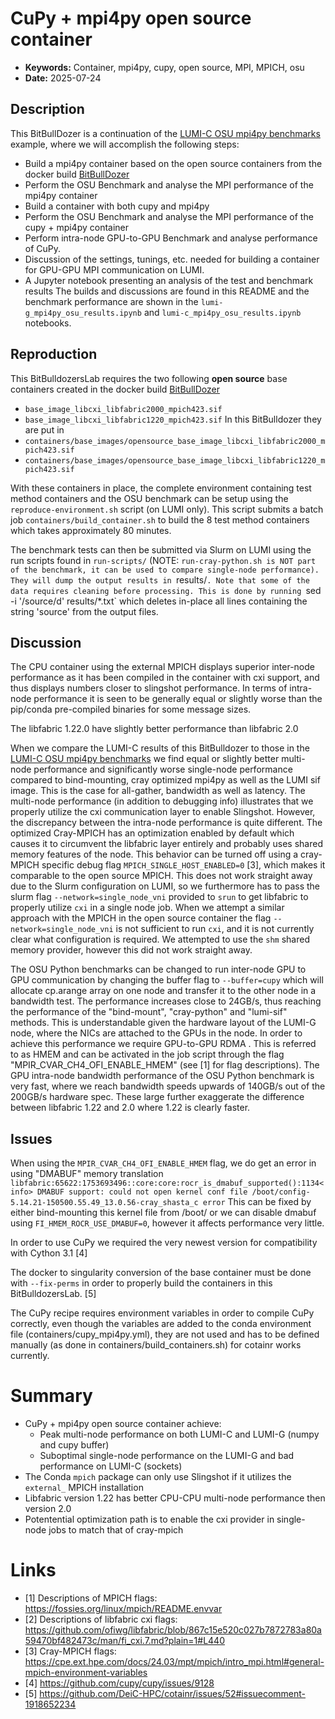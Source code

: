 # CuPy + mpi4py open source container
- **Keywords:** Container, mpi4py, cupy, open source, MPI, MPICH, osu
- **Date:** 2025-07-24
## Description
This BitBullDozer is a continuation of the [LUMI-C OSU mpi4py benchmarks](https://github.com/DeiC-HPC/cotainr/tree/2025.7.1/examples/LUMI/conda_mpi4py_mpich) example, where we will accomplish the following steps:
- Build a mpi4py container based on the open source containers from the docker build [BitBullDozer](https://github.com/DeiC-HPC/BitBulldozersLab/tree/explore/docker_builds/Docker%20build%20pipeline%20for%204%20different%20container%20approaches%20on%20LUMI)
- Perform the OSU Benchmark and analyse the MPI performance of the mpi4py container
- Build a container with both cupy and mpi4py
- Perform the OSU Benchmark and analyse the MPI performance of the cupy + mpi4py container
- Perform intra-node GPU-to-GPU Benchmark and analyse performance of CuPy.
- Discussion of the settings, tunings, etc. needed for building a container for GPU-GPU MPI communication on LUMI.
- A Jupyter notebook presenting an analysis of the test and benchmark results
The builds and discussions are found in this README and the benchmark performance are shown in the `lumi-g_mpi4py_osu_results.ipynb`  and `lumi-c_mpi4py_osu_results.ipynb` notebooks.

## Reproduction
This BitBulldozersLab requires the two following **open source** base containers created in the docker build [BitBullDozer](https://github.com/DeiC-HPC/BitBulldozersLab/tree/explore/docker_builds/Docker%20build%20pipeline%20for%204%20different%20container%20approaches%20on%20LUMI)
- `base_image_libcxi_libfabric2000_mpich423.sif`
- `base_image_libcxi_libfabric1220_mpich423.sif`
In this BitBulldozer they are put in
- `containers/base_images/opensource_base_image_libcxi_libfabric2000_mpich423.sif`
- `containers/base_images/opensource_base_image_libcxi_libfabric1220_mpich423.sif`

With these containers in place, the complete environment containing test method containers and the OSU benchmark can be setup using the `reproduce-environment.sh` script (on LUMI only). This script submits a batch job `containers/build_container.sh` to build the 8 test method containers which takes approximately 80 minutes.

The benchmark tests can then be submitted via Slurm on LUMI using the run scripts found in `run-scripts/` (NOTE: `run-cray-python.sh is NOT part of the benchmark, it can be used to compare single-node performance). They will dump the output results in `results/`. Note that some of the data requires cleaning before processing. This is done by running `sed -i '/source/d' results/*.txt` which deletes in-place all lines containing the string 'source' from the output files. 

## Discussion
The CPU container using the external MPICH displays superior inter-node performance as it has been compiled in the container with cxi support, and thus displays numbers closer to slingshot performance. In terms of intra-node performance it is seen to be generally equal or slightly worse than the pip/conda pre-compiled binaries for some message sizes.

The libfabric 1.22.0 have slightly better performance than libfabric 2.0

When we compare the LUMI-C results of this BitBulldozer to those in the  [LUMI-C OSU mpi4py benchmarks](https://github.com/DeiC-HPC/cotainr/tree/2025.7.1/examples/LUMI/conda_mpi4py_mpich)  we find equal or slightly better multi-node performance and significantly worse single-node performance compared to bind-mounting, cray optimized mpi4py as well as the LUMI sif image. This is the case for all-gather, bandwidth as well as latency. The multi-node performance (in addition to debugging info) illustrates that we properly utilize the cxi communication layer to enable Slingshot. However, the discrepancy between the intra-node performance is quite different. The optimized Cray-MPICH has an optimization enabled by default which causes it to circumvent the libfabric layer entirely and probably uses shared memory features of the node. This behavior can be turned off using a cray-MPICH specific debug flag `MPICH_SINGLE_HOST_ENABLED=0` [3], which makes it comparable to the open source MPICH. This does not work straight away due to the Slurm configuration on LUMI, so we furthermore has to pass the slurm flag `--network=single_node_vni` provided to `srun` to get libfabric to properly utilize `cxi` in a single node job.
When we attempt a similar approach with the MPICH in the open source container the flag `--network=single_node_vni` is not sufficient to run `cxi`, and it is not currently clear what configuration is required. We attempted to use the `shm` shared memory provider, however this did not work straight away.

The OSU Python benchmarks can be changed to run inter-node GPU to GPU communication by changing the buffer flag to `--buffer=cupy` which will allocate cp.arange array on one node and transfer it to the other node in a bandwidth test. The performance increases close to 24GB/s, thus reaching the performance of the "bind-mount", "cray-python" and "lumi-sif" methods. This is understandable given the hardware layout of the LUMI-G node, where the NICs are attached to the GPUs in the node. In order to achieve this performance we require GPU-to-GPU RDMA . This is referred to as HMEM and can be activated in the job script through the flag "MPIR_CVAR_CH4_OFI_ENABLE_HMEM" (see [1] for flag descriptions).
The GPU intra-node bandwidth performance of the OSU Python benchmark is very fast, where we reach bandwidth speeds upwards of 140GB/s out of the 200GB/s hardware spec. These large further exaggerate the difference between libfabric 1.22 and 2.0 where 1.22 is clearly faster. 

## Issues
When using the `MPIR_CVAR_CH4_OFI_ENABLE_HMEM` flag, we do get an error in using "DMABUF" memory translation
`libfabric:65622:1753693496::core:core:rocr_is_dmabuf_supported():1134<info> DMABUF support: could not open kernel conf file /boot/config-5.14.21-150500.55.49_13.0.56-cray_shasta_c error`
This can be fixed by either bind-mounting this kernel file from /boot/ or we can disable dmabuf using `FI_HMEM_ROCR_USE_DMABUF=0`, however it affects performance very little.

In order to use CuPy we required the very newest version for compatibility with Cython 3.1 [4]

The docker to singularity conversion of the base container must be done with `--fix-perms` in order to properly build the containers in this BitBulldozersLab. [5]

The CuPy recipe requires environment variables in order to compile CuPy correctly, even though the variables are added to the conda environment file (containers/cupy_mpi4py.yml), they are not used and has to be defined manually (as done in containers/build_containers.sh) for cotainr works currently. 
# Summary

- CuPy + mpi4py open source container achieve:
	- Peak multi-node performance on both LUMI-C and LUMI-G (numpy and cupy buffer)
	- Suboptimal single-node performance on the LUMI-G and bad performance on LUMI-C (sockets)
- The Conda `mpich` package can only use Slingshot if it utilizes the `external_` MPICH installation
- Libfabric version 1.22 has better CPU-CPU multi-node performance then version 2.0
- Potentential optimization path is to enable the cxi provider in single-node jobs to match that of cray-mpich

# Links
- [1] Descriptions of MPICH flags: https://fossies.org/linux/mpich/README.envvar
- [2] Descriptions of libfabric cxi flags: https://github.com/ofiwg/libfabric/blob/867c15e520c027b7872783a80a59470bf482473c/man/fi_cxi.7.md?plain=1#L440
- [3] Cray-MPICH flags: https://cpe.ext.hpe.com/docs/24.03/mpt/mpich/intro_mpi.html#general-mpich-environment-variables
- [4] https://github.com/cupy/cupy/issues/9128
- [5] https://github.com/DeiC-HPC/cotainr/issues/52#issuecomment-1918652234 